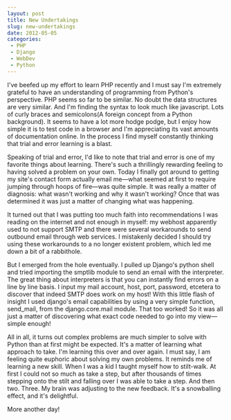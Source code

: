 ```yaml
---
layout: post
title: New Undertakings
slug: new-undertakings
date: 2012-05-05
categories:
 - PHP
 - Django
 - WebDev
 - Python
---
```


I've beefed up my effort to learn PHP recently and I must say I'm extremely grateful to have an understanding of programming from Python's perspective. PHP seems so far to be similar. No doubt the data structures are very similar. And I'm finding the syntax to look much like javascript. Lots of curly braces and semicolons(A foreign concept from a Python background). It seems to have a lot more hodge podge, but I enjoy how simple it is to test code in a browser and I'm appreciating its vast amounts of documentation online. In the process I find myself constantly thinking that trial and error learning is a blast.


Speaking of trial and error, I'd like to note that trial and error is one of my favorite things about learning. There's such a thrillingly rewarding feeling to having solved a problem on your own. Today I finally got around to getting my site's contact form actually email me—what seemed at first to require jumping through hoops of fire—was quite simple. It was really a matter of diagnosis: what wasn't working and why it wasn't working? Once that was determined it was just a matter of changing what was happening.


It turned out that I was putting too much faith into recommendations I was reading on the internet and not enough in myself: my webhost apparently used to not support SMTP and there were several workarounds to send outbound email through web services. I mistakenly decided I should try using these workarounds to a no longer existent problem, which led me down a bit of a rabbithole.


But I emerged from the hole eventually. I pulled up Django's python shell and tried importing the smptlib module to send an email with the interpreter. The great thing about interpreters is that you can instantly find errors on a line by line basis. I input my mail account, host, port, password, etcetera to discover that indeed SMTP does work on my host! With this little flash of insight I used django's email capabilities by using a very simple function, send_mail, from the django.core.mail module. That too worked! So it was all just a matter of discovering what exact code needed to go into my view—simple enough!


All in all, it turns out complex problems are much simpler to solve with Python than at first might be expected. It's a matter of learning what approach to take. I'm learning this over and over again. I must say, I am feeling quite euphoric about solving my own problems. It reminds me of learning a new skill. When I was a kid I taught myself how to stilt-walk. At first I could not so much as take a step, but after thousands of times stepping onto the stilt and falling over I was able to take a step. And then two. Three. My brain was adjusting to the new feedback. It's a snowballing effect, and it's delightful.


More another day!

